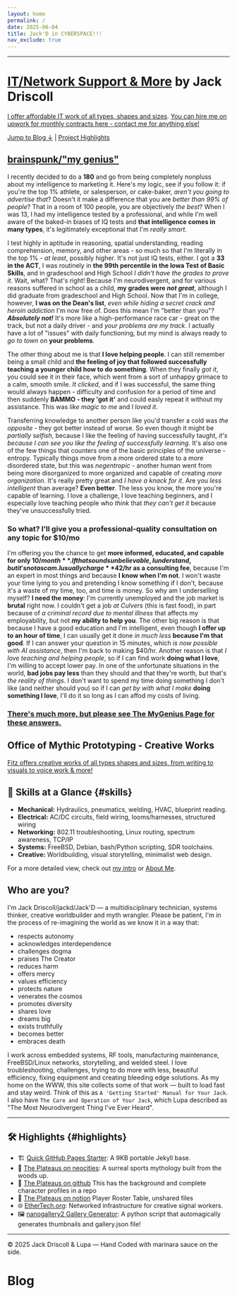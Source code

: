 ```yaml
---
layout: home
permalink: /
date: 2025-06-04
title: Jack'D in CYBERSPACE!!!
nav_exclude: true
---
```


---
# <a href="https://jackd.ethertech.org/support.html">IT/Network Support & More</a> by Jack Driscoll

[I offer affordable IT work of all types, shapes and sizes](https://jackd.ethertech.org/support.html).  [You can hire me on upwork for monthly contracts here - contact me for anything else!](https://www.upwork.com/freelancers/~01306e2f1473f68c06)

[Jump to Blog ↓](#blog) | [Project Highlights](#highlights)

## <a href="https://jackd.ethertech.org/genius/">brainspunk/"my genius"</a>

I recently decided to do a **180** and go from being completely nonpluss about my intelligence to marketing it.  Here's my logic, see if you follow it:  if you're the top 1% athlete, or salesperson, or cake-baker, *aren't you going to advertise that*?  Doesn't it make a difference that you are *better than 99% of people*?  That in a room of 100 people, you are objectively *the best*?  When I was 13, I had my intelligence tested by a professional, and while I'm well aware of the baked-in biases of IQ tests and **that intelligence comes in many types**, it's legitimately exceptional that I'm *really smart*.  

I test highly in aptitude in reasoning, spatial understanding, reading comprehension, memory, and other areas - so much so that I'm literally in the top 1% - *at least*, possibly higher.  It's not just IQ tests, either.  I got a **33 in the ACT**, I was routinely in **the 99th percentile in the Iowa Test of Basic Skills**, and in gradeschool and High School *I didn't have the grades to prove it*.  Wait, what?  That's right!  Because I'm neurodivergent, and for various reasons suffered in school as a child, **my grades were *not great***, although I did graduate from gradeschool and High School.  Now that I'm in college, however, **I was on the Dean's list**, *even while hiding a secret crack and heroin addiction* I'm now free of.  Does this mean I'm "better than you"? ***Absolutely not!***  It's more like a high-performance race car - great on the track, but not a daily driver - and *your problems are my track*.  I actually have a lot of "issues" with daily functioning, but my mind is always ready to *go to town* on **your problems**.

The other thing about me is that **I love helping people**.  I can still remember being a small child and **the feeling of joy that followed successfully teaching a younger child how to do something**.  When they finally *got it*, you could see it in their face, which went from a sort of unhappy grimace to a calm, smooth smile.  *It clicked*, and if I was successful, the same thing would always happen - difficulty and confusion for a period of time and then suddenly **BAMMO - they 'got it'** and could easly repeat it without my assistance.  This was *like magic to me* and *I loved it*.  

Transferring knowledge to another person like you'd transfer a cold was *the opposite* - they got better instead of worse.  So even though it might be *partially selfish*, because I like the feeling of having successfully taught, *it's because I can see you like the feeling of successfully learning*.  It's also one of the few things that counters one of the basic principles of the universe - entropy.  Typically things move from a more ordered state to a more disordered state, but this was *negentropic* - another human went from being more disorganized to more organized and capable of creating *more organization*.  It's really pretty great and *I have a knack for it*.  Are you *less intelligent* than average?  **Even better**.  The less you know, the more you're capable of learning.  I love a challenge, I love teaching beginners, and I especially love teaching people who *think* that *they can't get it* because they've unsuccessfully tried.

### So what?  I'll give you a professional-quality consultation on any topic for $10/mo

I'm offering you the chance to get **more informed, educated, and capable for only $10/month**.  If that sounds unbelievable, I understand, but it's not a scam.  I usually charge **$42/hr as a consulting fee**, because I'm an expert in most things and because **I know when I'm not**.  I won't waste your time lying to you and pretending I know something if I don't, because it's a waste of my time, too, and time is money.  So why am I underselling myself?  **I need the money**: I'm currently unemployed and the job market is **brutal** right now.  I couldn't get a job *at Culvers* (this is fast food), in part because of *a criminal record due to mental illness* that affects my employability, but not **my ability to help you**.  The other big reason is that because I have a good education and I'm intelligent, even though **I offer up to an hour of time**, I can usually get it done *in much less* **because I'm that good**.  If I can answer your question in 15 minutes, which *is now possible with AI assistance*, then I'm back to making $40/hr.  Another reason is that *I love teaching and helping people*, so if I can find work **doing what I love**, I'm willing to accept lower pay.  In one of the unfortunate situations in the world, **bad jobs pay less** than they should and that they're worth, but that's *the reality of things*.  I don't want to spend my time doing something I don't like (and neither should you) so if I can *get by with what I make* **doing something I love**, I'll do it so long as I can affod my costs of living.

### <a href="https://jackd.ethertech.org/genius/">There's much more, but please see The MyGenius Page for these answers.</a>

## Office of Mythic Prototyping - Creative Works

[Fitz offers creative works of all types shapes and sizes, from writing to visuals to voice work & more!](https://jackd.ethertech.org/creativity.html)

## 🧠 Skills at a Glance {#skills}

- **Mechanical:** Hydraulics, pneumatics, welding, HVAC, blueprint reading.
- **Electrical:** AC/DC circuits, field wiring, looms/harnesses, structured wiring
- **Networking:** 802.11 troubleshooting, Linux routing, spectrum awareness, TCP/IP
- **Systems:** FreeBSD, Debian, bash/Python scripting, SDR toolchains.
- **Creative:** Worldbuilding, visual storytelling, minimalist web design.

For a more detailed view, check out [my intro](/intro/bio/2025/06/02/seriously.html) or [About Me](/about.html).

## Who are you?

I'm Jack Driscoll/jackd/Jack'D — a multidisciplinary technician, systems thinker, creative worldbuilder and myth wrangler.  Please be patient, I'm in the process of re-imagining the world as we know it in a way that:

- respects autonomy
- acknowledges interdependence
- challenges dogma
- praises The Creator
- reduces harm
- offers mercy
- values efficiency
- protects nature
- venerates the cosmos
- promotes diversity
- shares love
- dreams big
- exists truthfully
- becomes better
- embraces death

I work across embedded systems, RF tools, manufacturing maintenance, FreeBSD/Linux networks, storytelling, and welded steel. I love troubleshooting, challenges, trying to do more with less, beautiful efficiency, fixing equipment and creating bleeding edge solutions.  As my home on the WWW, this site collects some of that work — built to load fast and stay weird.  Think of this as `A 'Getting Started' Manual for Your Jack`.  I also have `The Care and Operation of Your Jack`, which Lupa described as "The Most Neurodivergent Thing I've Ever Heard".  

---

## 🛠️ Highlights {#highlights}

- 🏗️ [Quick GitHub Pages Starter](https://github.com/jack-driscoll/quick-github-pages): A 9KB portable Jekyll base.
- 🌄 [The Plateaus on neocities](https://theplateaus.neocities.org): A surreal sports mythology built from the woods up.
- 🏈 [The Plateaus on github](https://github.com/jack-driscoll/the-plateaus) This has the background and complete character profiles in a repo
- 🏈 [The Plateaus on notion](https://bush-whale-713.notion.site/The-Plateaus-1d0969c50c7180f3811fd194901d96ac) Player Roster Table, unshared files
- 🌐 [EtherTech.org](https://ethertech.org): Networked infrastructure for creative signal workers.
- 🖼️ [nanogallery2 Gallery Generator](https://github.com/jack-driscoll/auto-nanogallery2/): A python script that automagically generates thumbnails and gallery.json file!

---

© 2025 Jack Driscoll & Lupa — Hand Coded with marinara sauce on the side.

# Blog